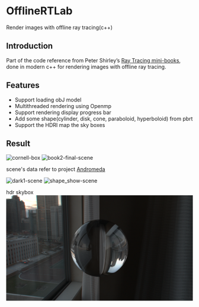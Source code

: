 # OfflineRTLab
Render images with offline ray tracing(c++)

## Introduction
Part of the code reference from Peter Shirley’s [Ray Tracing mini-books](https://raytracing.github.io/), done in modern c++ for rendering images with offline ray tracing.

## Features
- Support loading obJ model
- Multithreaded rendering using Openmp
- Support rendering display progress bar
- Add some shape(cylinder, disk, cone, paraboloid, hyperboloid) from pbrt
- Support the HDRI map the sky boxes

## Result
<img src="./result/cornell-box.png" alt="cornell-box">

<img src="./result/book2-final.png" alt="book2-final-scene">

scene's data refer to project [Andromeda](https://github.com/moranzcw/Andromeda)

<img src="./result/dark1.png" alt="dark1-scene">

<img src="./result/shape_show.png" alt="shape_show-scene">

hdr skybox
<img src="./result/hdr_skybox.png" alt="hdr_skybox">
